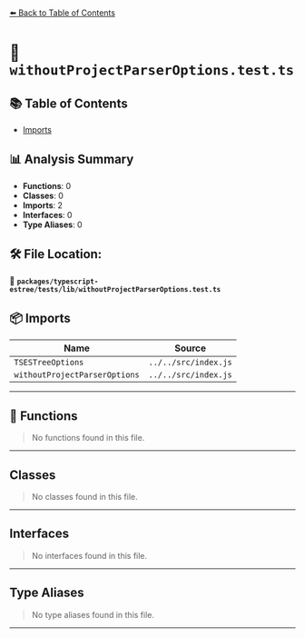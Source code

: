 [⬅️ Back to Table of Contents](../../../../index.md)

# 📄 `withoutProjectParserOptions.test.ts`

## 📚 Table of Contents

- [Imports](#imports)

## 📊 Analysis Summary

- **Functions**: 0
- **Classes**: 0
- **Imports**: 2
- **Interfaces**: 0
- **Type Aliases**: 0

## 🛠️ File Location:
📂 **`packages/typescript-estree/tests/lib/withoutProjectParserOptions.test.ts`**

## 📦 Imports

| Name | Source |
|------|--------|
| `TSESTreeOptions` | `../../src/index.js` |
| `withoutProjectParserOptions` | `../../src/index.js` |


---

## 🔧 Functions

> No functions found in this file.


---

## Classes

> No classes found in this file.


---

## Interfaces

> No interfaces found in this file.


---

## Type Aliases

> No type aliases found in this file.


---